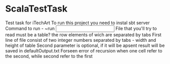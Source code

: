 # ScalaTestTask
Test task for iTechArt
To run this project you need to instal sbt server
Command to run - ~run <input file path> <output file path>
File that you'll try to read must be a table? the row elements of wich are separated by tabs
First line of file consist of two integer numbers separated by tabs - width and height of table
Second parameter is optional, if it will be apsent result will be saved in defaultOutput.txt
Forseen error of recursion when one cell refer to the second, while second refer to the first
